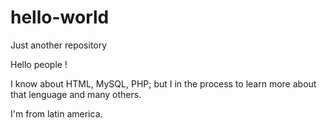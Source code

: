 # hello-world

Just another repository

Hello people !

I know about HTML, MySQL, PHP; but I in the process to learn more about that lenguage and many others.

I'm from latin america.
